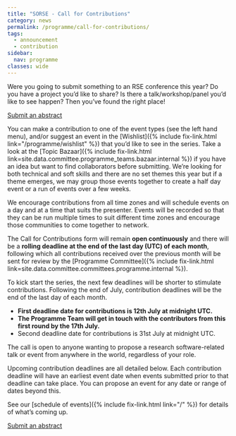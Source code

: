 ```yaml
---
title: "SORSE - Call for Contributions"
category: news
permalink: /programme/call-for-contributions/
tags:
  - announcement
  - contribution
sidebar:
  nav: programme
classes: wide
---
```


Were you going to submit something to an RSE conference this year? Do you have a project you’d like to share? Is there a talk/workshop/panel you’d like to see happen? Then you’ve found the right place!

<a href="{{site.indico_base_event}}/abstracts" class="btn btn--success" target="_blank"><i class="fas fa-pen"></i> Submit an abstract</a>

You can make a contribution to one of the event types (see the left hand menu), and/or suggest an event in the [Wishlist]({% include fix-link.html link="/programme/wishlist" %}) that you’d like to see in the series. Take a look at the [Topic Bazaar]({% include fix-link.html link=site.data.committee.programme_teams.bazaar.internal %}) if you have an idea but want to find collaborators before submitting. We’re looking for both technical and soft skills and there are no set themes this year but if a theme emerges, we may group those events together to create a half day event or a run of events over a few weeks.

We encourage contributions from all time zones and will schedule events on a day and at a time that suits the presenter. Events will be recorded so that they can be run multiple times to suit different time zones and encourage those communities to come together to network.

The Call for Contributions form will remain **open continuously** and there will be a **rolling deadline at the end of the last day (UTC) of each month**, following which all contributions received over the previous month will be sent for review by the [Programme Committee]({% include fix-link.html link=site.data.committee.committees.programme.internal %}).

To kick start the series, the next few deadlines will be shorter to stimulate contributions. Following the end of July, contribution deadlines will be the end of the last day of each month.

* **First deadline date for contributions is 12th July at midnight UTC.**
* **The Programme Team will get in touch with the contributors from this first round by the 17th July.**
* Second deadline date for contributions is 31st July at midnight UTC.

The call is open to anyone wanting to propose a research software-related talk or event from anywhere in the world, regardless of your role.

Upcoming contribution deadlines are all detailed below. Each contribution deadline will have an earliest event date when events submitted prior to that deadline can take place. You can propose an event for any date or range of dates beyond this.

See our [schedule of events]({% include fix-link.html link="/" %}) for details of what’s coming up.

<a href="{{site.indico_base_event}}/abstracts" class="btn btn--success" target="_blank"><i class="fas fa-pen"></i> Submit an abstract</a>
